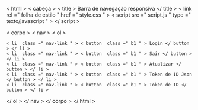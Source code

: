 < html >
< cabeça >
< title > Barra de navegação responsiva </ title >
< link  rel =" folha de estilo " href =" style.css " >
< script  src =" script.js " type =" texto/javascript " > </ script >
</head>
< corpo >
< nav >
  < ol >
    
    < li  class =" nav-link " > < button  class =" b1 " > Login </ button > </ li >
    < li  class =" nav-link " > < button  class =" b1 " > Sair </ button > </ li >
    < li  class =" nav-link " > < button  class =" b1 " > Atualizar </ button > </ li >
    < li  class =" nav-link " > < button  class =" b1 " > Token de ID Json </ button > </ li >
    < li  class =" nav-link " > < button  class =" b1 " > Token de ID </ button > </ li >
  </ ol >
</ nav >
</ corpo >
</ html >

